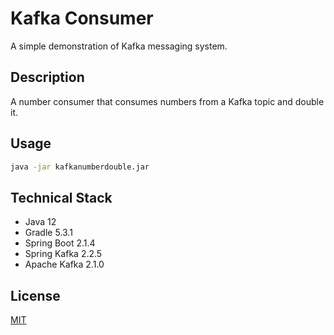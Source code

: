 # Kafka Consumer
A simple demonstration of Kafka messaging system.

## Description
A number consumer that consumes numbers from a Kafka topic and double it.

## Usage
```bash
java -jar kafkanumberdouble.jar 
```

## Technical Stack
- Java 12
- Gradle 5.3.1
- Spring Boot 2.1.4
- Spring Kafka 2.2.5 
- Apache Kafka 2.1.0

## License
[MIT](https://choosealicense.com/licenses/mit/)
